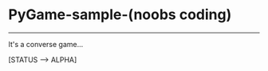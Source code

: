 # PyGame-sample-(noobs coding)
--------------------------------
It's a converse game...



[STATUS --> ALPHA]

